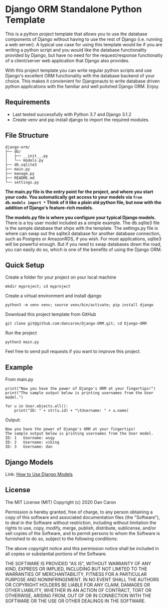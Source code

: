 Django ORM Standalone Python Template
==============================

This is a python project template that allows you to use the database components of Django without having to use the rest of Django (i.e. running a web server). A typical use case for using this template would be if you are writing a python script and you would like the database functionality provided by Django, but have no need for the request/response functionalty of a client/server web application that Django also provides. 

With this project template you can write regular python scripts and use Django's excellent ORM functionality with the database backend of your choice. This makes it convienient for Djangonauts to write database driven python applications with the familiar and well polished Django ORM. Enjoy.

Requirements
------------
- Last tested successfully with Python 3.7 and Django 3.1.2
- Create venv and pip install django to import the required modules.

File Structure
--------------
```
django-orm/
├── db/
│   ├── __init__.py
│   └── models.py
├── db.sqlite3
├── main.py
├── manage.py
├── README.md
└── settings.py
```

__The main.py file is the entry point for the project, and where you start your code. You automatically get access to your models via ```from db.models import *```
Think of it like a plain old python file, but now with the addition of Django's feature-rich models.__

__The models.py file is where you configure your typical Django models.__ There is a toy user model included as a simple example. The db.sqlite3 file is the sample database that ships with the template. The settings.py file is where can swap out the sqlite3 database for another database connection, such as Postgres or AmazonRDS, if you wish. For most applications, sqlite3 will be powerful enough. But if you need to swap databases down the road, you can easily do so, which is one of the benefits of using the Django ORM. 

Quick Setup
-----------
Create a folder for your project on your local machine
```
mkdir myproject; cd myproject
```
Create a virtual environment and install django
```
python3 -m venv venv; source venv/bin/activate; pip install django
```
Download this project template from GitHub
```
git clone git@github.com:dancaron/Django-ORM.git; cd Django-ORM
```
Run the project
```
python3 main.py
```

Feel free to send pull requests if you want to improve this project.

Example
-------
From main.py
```
print("Now you have the power of Django's ORM at your fingertips!")
print("The sample output below is printing usernames from the User model.")

for u in User.objects.all():
	print("ID: " + str(u.id) + "\tUsername: " + u.name)
```
Output:
```
Now you have the power of Django's ORM at your fingertips!
The sample output below is printing usernames from the User model.
ID: 1	Username: wsqy
ID: 2	Username: viking
ID: 3	Username: dan
```

Django Models
-------------

Link: [How to Use Django Models](https://docs.djangoproject.com/en/3.1/topics/db/models/)

License
-------

The MIT License (MIT) Copyright (c) 2020 Dan Caron

Permission is hereby granted, free of charge, to any person obtaining a copy of this software and associated documentation files (the "Software"), to deal in the Software without restriction, including without limitation the rights to use, copy, modify, merge, publish, distribute, sublicense, and/or sell copies of the Software, and to permit persons to whom the Software is furnished to do so, subject to the following conditions:

The above copyright notice and this permission notice shall be included in all copies or substantial portions of the Software.

THE SOFTWARE IS PROVIDED "AS IS", WITHOUT WARRANTY OF ANY KIND, EXPRESS OR IMPLIED, INCLUDING BUT NOT LIMITED TO THE WARRANTIES OF MERCHANTABILITY, FITNESS FOR A PARTICULAR PURPOSE AND NONINFRINGEMENT. IN NO EVENT SHALL THE AUTHORS OR COPYRIGHT HOLDERS BE LIABLE FOR ANY CLAIM, DAMAGES OR OTHER LIABILITY, WHETHER IN AN ACTION OF CONTRACT, TORT OR OTHERWISE, ARISING FROM, OUT OF OR IN CONNECTION WITH THE SOFTWARE OR THE USE OR OTHER DEALINGS IN THE SOFTWARE.

